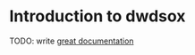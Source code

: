 # Introduction to dwdsox

TODO: write [great documentation](http://jacobian.org/writing/what-to-write/)
